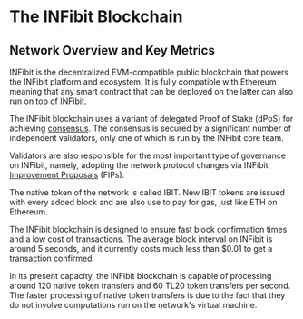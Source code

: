 # The INFibit Blockchain

## Network Overview and Key Metrics

INFibit is the decentralized EVM-compatible public blockchain that powers the INFibit platform and ecosystem. It is fully compatible with Ethereum meaning that any smart contract that can be deployed on the latter can also run on top of INFibit.

The INFibit blockchain uses a variant of delegated Proof of Stake (dPoS) for achieving [consensus](https://docs.infibitscan.com/general/fuse-network-blockchain/fuse-consensus). The consensus is secured by a significant number of independent validators, only one of which is run by the INFibit core team.

Validators are also responsible for the most important type of governance on INFibit, namely, adopting the network protocol changes via INFibit[ Improvement Proposals](https://docs.infibitscan.com/general/fips) (FIPs).

The native token of the network is called IBIT. New IBIT tokens are issued with every added block and are also use to pay for gas, just like ETH on Ethereum.

The INFibit blockchain is designed to ensure fast block confirmation times and a low cost of transactions. The average block interval on INFibit is around 5 seconds, and it currently costs much less than $0.01 to get a transaction confirmed.

In its present capacity, the INFibit blockchain is capable of processing around 120 native token transfers and 60 TL20 token transfers per second. The faster processing of native token transfers is due to the fact that they do not involve computations run on the network's virtual machine.
